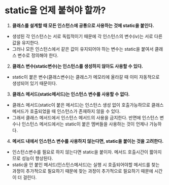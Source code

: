 # static을 언제 붙혀야 할까?

1. **클래스를 설계할 때 모든 인스턴스에 공통으로 사용하는 것에 static을 붙인다.**
- 생성된 각 인스턴스는 서로 독립적이기 때문에 각 인스턴스의 변수(iv)는 서로 다른 값을 유지한다.
- 그러나 모든 인스턴스에서 같은 값이 유지되어야 하는 변수는 static을 붙여서 클래스 변수로 정의해야 한다.

2. **클래스 변수(static변수)는 인스턴스를 생성하지 않아도 사용할 수 있다.**
- static이 붙은 변수(클래스변수)는 클래스가 메모리에 올라갈 때 이미 자동적으로 생성되어 있기 때문이다.

3. **클래스 메서드(static메서드)는 인스턴스 변수를 사용할 수 없다.**
- 클래스 메서드(static이 붙은 메서드)는 인스턴스 생성 없이 호출가능하므로 클래스 메서드가 호출되었을 때 인스턴스가 존재하지 않을 수 있다.
- 그래서 클래스 메서드에서 인스턴스 메서드의 사용을 금지한다. 반면에 인스턴스 변수나 인스턴스 메서드에서는 static이 붙은 멤버들을 사용하는 것이 언제나 가능하다.

4. **메서드 내에서 인스턴스 변수를 사용하지 않는다면, static을 붙이는 것을 고려한다.**
- 인스턴스변수를 필요로 하지 않는다면 static을 붙이자. 메서드 호출시간이 짧아지므로 성능이 향상된다.
- static을 안 붙인 메서드(인스턴스메서드)는 실행 시 호출되어야할 메서드를 찾는 과정이 추가적으로 필요하기 때문에 찾는 과정이 추가적으로 필요하기 때문에 시간이 더 걸린다.
